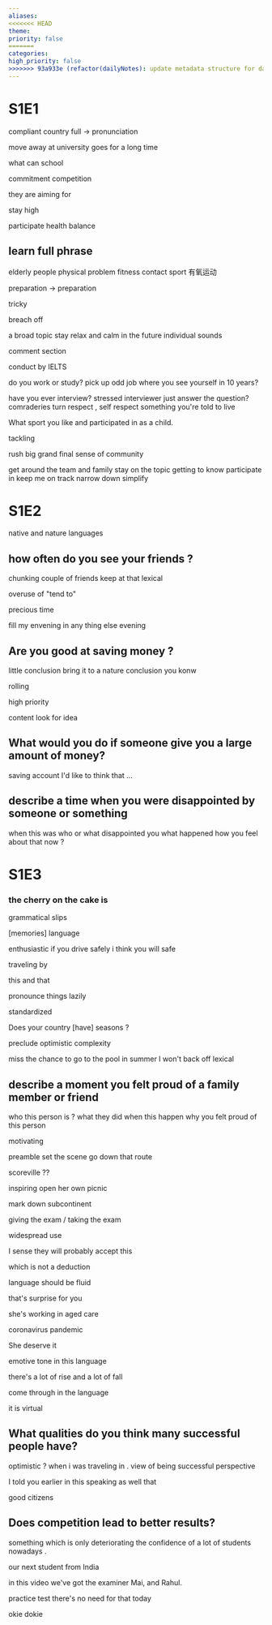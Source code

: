 ```yaml
---
aliases: 
<<<<<<< HEAD
theme: 
priority: false
=======
categories: 
high_priority: false
>>>>>>> 93a933e (refactor(dailyNotes): update metadata structure for daily notes)
---
```


# S1E1

compliant country
full -> pronunciation

move away
at university
goes for a long time

what can school

commitment
competition

they are aiming for

stay high

participate
health balance

## learn full phrase

elderly people
physical problem
fitness
contact sport
有氧运动

preparation -> preparation

tricky

breach off

a broad topic
stay relax and calm
in the future 
individual sounds

comment section

conduct by IELTS

do you work or study?
pick up odd job
where you see yourself in 10 years?

have you ever interview?
stressed
interviewer just answer the question?
comraderies
turn respect , self respect
something you're  told to live

What sport you like and participated in as a child.

tackling

rush
big grand final
sense  of  community

get around the team and family
stay on the topic
getting to know
participate in
keep me on track
narrow down
simplify

# S1E2

native and nature languages

## how often do you see your friends ?

chunking
couple of friends
keep at that
lexical

overuse of "tend to"

precious time

fill my envening in any thing else
evening

## Are you good at saving money ?

little conclusion
bring it to a nature conclusion
you konw

rolling

high priority

content
look for idea

## What would you do if someone give you a large amount of money?

saving account
I'd like to think that ...

## describe a time when you were disappointed by someone or something

when this was
who or what disappointed you what happened
how you feel about that now ?

# S1E3

### the cherry on the cake is

grammatical slips


[memories]  language

enthusiastic
if you drive safely  i think you will safe

traveling by

this and that

pronounce things lazily

standardized

Does your country [have] seasons ?

preclude
optimistic
complexity

miss the chance to go to the pool in summer
I won't back off
lexical

## describe a moment you felt proud of a family member or friend

who this person is ?
what they did
when this happen
why you felt proud of this person

motivating

preamble
set the scene
go down that route

scoreville  ??

inspiring
open her own picnic

mark down
subcontinent

giving the exam / taking the exam

widespread use

I sense they will probably accept this

which is not a deduction

language should be fluid

that's surprise for you

she's working in aged care

coronavirus pandemic

She deserve it

emotive tone in this language

there's a lot of rise and a lot of fall

come through in the language

it is virtual

## What qualities do you think many successful people have?

optimistic ?
when i was traveling in .
view of being successful
perspective

I told you earlier in this speaking as well that

good citizens

## Does competition lead to better results?

something which is only deteriorating the confidence of a lot of students nowadays .

our next student from India

in this video we've got the examiner Mai, and Rahul.

practice test
there's no need for that today

okie dokie
